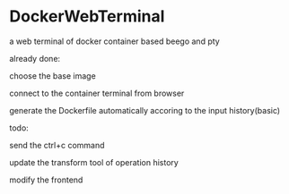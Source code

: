 # DockerWebTerminal
a web terminal of docker container based beego and pty


already done:

choose the base image

connect to the container terminal from browser

generate the Dockerfile automatically accoring to the input history(basic)


todo:

send the ctrl+c command

update the transform tool of operation history

modify the frontend
